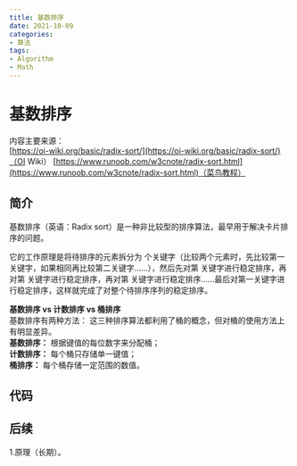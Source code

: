 ```yaml
---
title: 基数排序
date: 2021-10-09
categories: 
- 算法
tags: 
- Algorithm
- Math
---
```

# 基数排序  
内容主要来源：  
[https://oi-wiki.org/basic/radix-sort/](https://oi-wiki.org/basic/radix-sort/)（OI Wiki）
[https://www.runoob.com/w3cnote/radix-sort.html](https://www.runoob.com/w3cnote/radix-sort.html)（菜鸟教程）  
## 简介  
基数排序（英语：Radix sort）是一种非比较型的排序算法，最早用于解决卡片排序的问题。

它的工作原理是将待排序的元素拆分为  个关键字（比较两个元素时，先比较第一关键字，如果相同再比较第二关键字……），然后先对第  关键字进行稳定排序，再对第  关键字进行稳定排序，再对第  关键字进行稳定排序……最后对第一关键字进行稳定排序，这样就完成了对整个待排序序列的稳定排序。  

**基数排序 vs 计数排序 vs 桶排序**  
基数排序有两种方法：
这三种排序算法都利用了桶的概念，但对桶的使用方法上有明显差异。  
**基数排序：** 根据键值的每位数字来分配桶；  
**计数排序：** 每个桶只存储单一键值；  
**桶排序：** 每个桶存储一定范围的数值。  
## 代码


## 后续
1.原理（长期）。









